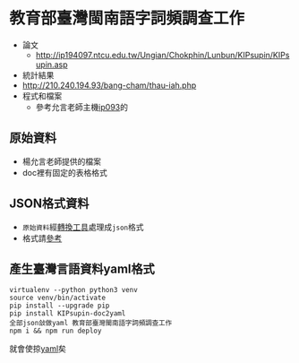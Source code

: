 # 教育部臺灣閩南語字詞頻調查工作

* 論文
  * http://ip194097.ntcu.edu.tw/Ungian/Chokphin/Lunbun/KIPsupin/KIPsupin.asp
* 統計結果
 * http://210.240.194.93/bang-cham/thau-iah.php
* 程式和檔案
  * 參考允言老師主機[ip093](https://github.com/Taiwanese-Corpus/Ungian_Tsu2-ki1#ip093)的
 
## 原始資料
* 楊允言老師提供的檔案
* doc裡有固定的表格格式

## JSON格式資料
* `原始資料`經[轉換工具](https://github.com/sih4sing5hong5/KIPsupin_doc2yaml)處理成`json`格式
* 格式請[參考](https://github.com/sih4sing5hong5/KIPsupin_doc2yaml#%E6%95%99%E8%82%B2%E9%83%A8%E8%87%BA%E7%81%A3%E9%96%A9%E5%8D%97%E8%AA%9E%E5%AD%97%E8%A9%9E%E9%A0%BB%E8%AA%BF%E6%9F%A5%E5%B7%A5%E4%BD%9C%E8%B3%87%E6%96%99%E8%BD%89%E6%8F%9B%E5%B7%A5%E5%85%B7)

## 產生臺灣言語資料yaml格式
```
virtualenv --python python3 venv
source venv/bin/activate
pip install --upgrade pip
pip install KIPsupin-doc2yaml
全部json敆做yaml 教育部臺灣閩南語字詞頻調查工作
npm i && npm run deploy
```
就會使掠[yaml](https://taiwanese-corpus.github.io/Ungian_2009_KIPsupin/教育部臺灣閩南語字詞頻調查工作.yaml)矣
